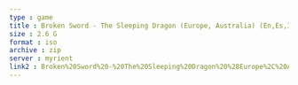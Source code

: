 ```yaml
---
type : game
title : Broken Sword - The Sleeping Dragon (Europe, Australia) (En,Es,It)
size : 2.6 G
format : iso
archive : zip
server : myrient
link2 : Broken%20Sword%20-%20The%20Sleeping%20Dragon%20%28Europe%2C%20Australia%29%20%28En%2CEs%2CIt%29
---
```

